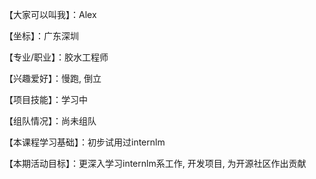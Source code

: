 【大家可以叫我】：Alex

【坐标】：广东深圳

【专业/职业】：胶水工程师

【兴趣爱好】：慢跑, 倒立

【项目技能】：学习中

【组队情况】：尚未组队

【本课程学习基础】：初步试用过internlm

【本期活动目标】：更深入学习internlm系工作, 开发项目, 为开源社区作出贡献


